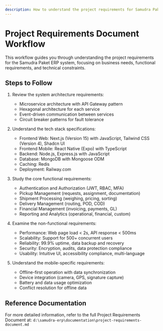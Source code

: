 ```yaml
---
description: How to understand the project requirements for Samudra Paket ERP
---
```


# Project Requirements Document Workflow

This workflow guides you through understanding the project requirements for the Samudra Paket ERP system, focusing on business needs, functional requirements, and technical constraints.

## Steps to Follow

1. Review the system architecture requirements:
   - Microservice architecture with API Gateway pattern
   - Hexagonal architecture for each service
   - Event-driven communication between services
   - Circuit breaker patterns for fault tolerance

2. Understand the tech stack specifications:
   - Frontend Web: Next.js (Version 15) with JavaScript, Tailwind CSS (Version 4), Shadcn UI
   - Frontend Mobile: React Native (Expo) with TypeScript
   - Backend: Node.js, Express.js with JavaScript
   - Database: MongoDB with Mongoose ODM
   - Caching: Redis
   - Deployment: Railway.com

3. Study the core functional requirements:
   - Authentication and Authorization (JWT, RBAC, MFA)
   - Pickup Management (requests, assignment, documentation)
   - Shipment Processing (weighing, pricing, sorting)
   - Delivery Management (routing, POD, COD)
   - Financial Management (invoicing, payments, GL)
   - Reporting and Analytics (operational, financial, custom)

4. Examine the non-functional requirements:
   - Performance: Web page load < 2s, API response < 500ms
   - Scalability: Support for 500+ concurrent users
   - Reliability: 99.9% uptime, data backup and recovery
   - Security: Encryption, audits, data protection compliance
   - Usability: Intuitive UI, accessibility compliance, multi-language

5. Understand the mobile-specific requirements:
   - Offline-first operation with data synchronization
   - Device integration (camera, GPS, signature capture)
   - Battery and data usage optimization
   - Conflict resolution for offline data

## Reference Documentation

For more detailed information, refer to the full Project Requirements Document at:
`d:\samudra-erp\documentation\project-requirements-document.md`